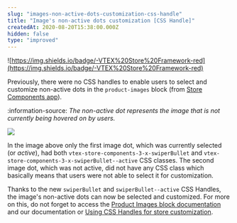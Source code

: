```yaml
---
slug: "images-non-active-dots-customization-css-handle"
title: "Image's non-active dots customization [CSS Handle]"
createdAt: 2020-08-20T15:38:00.000Z
hidden: false
type: "improved"
---
```


![https://img.shields.io/badge/-VTEX%20Store%20Framework-red](https://img.shields.io/badge/-VTEX%20Store%20Framework-red) 

Previously, there were no CSS handles to enable users to select and customize non-active dots in the `product-images` block (from [Store Components app](https://vtex.io/docs/app/vtex.store-components/)).

:information-source: *The non-active dot represents the image that is not currently being hovered on by users.*

![](https://cdn.jsdelivr.net/gh/vtexdocs/dev-portal-content@readme-docs/docs/release-notes/220187b-image-dot-non-active_17.png)

In the image above only the first image dot, which was currently selected (or *active*), had both `vtex-store-components-3-x-swiperBullet`  and `vtex-store-components-3-x-swiperBullet--active` CSS classes. The second image dot, which was not active, did not have any CSS class which basically means that users were not able to select it for customization.

Thanks to the new `swiperBullet` and `swiperBullet--active` CSS Handles, the image's non-active dots can now be selected and customized. For more on this, do not forget to access the [Product Images block documentation](https://vtex.io/docs/components/all/vtex.store-components/product-images/) and our documentation or [Using CSS Handles for store customization](https://vtex.io/docs/recipes/style/using-css-handles-for-store-customization/).
